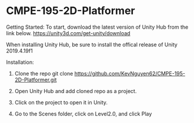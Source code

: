 # CMPE-195-2D-Platformer

Getting Started:
To start, download the latest version of Unity Hub from the link below.
https://unity3d.com/get-unity/download

When installing Unity Hub, be sure to install the offical release of Unity 2019.4.19f1 


Installation:
1. Clone the repo
git clone https://github.com/KevNguyen62/CMPE-195-2D-Platformer.git

2. Open Unity Hub and add cloned repo as a project.
3. Click on the project to open it in Unity.
4. Go to the Scenes folder, click on Level2.0, and click Play 
